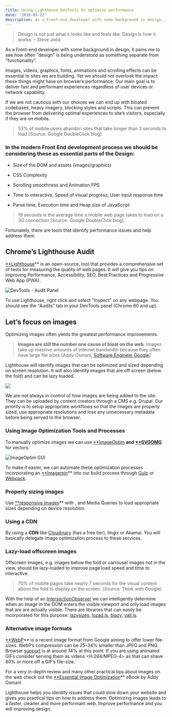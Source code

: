 ```yaml
---
title: Using Lighthouse DevTools to optimize performance
date: "2018-05-22"
description: As a Front-end developer with some background in design, it pains me to see how often "design" is being understood as something separate from "functionality".
---
```


>  Design is not just what it looks like and feels like. Design is how it works.
– Steve Jobs

As a Front-end developer with some background in design, it pains me to see how often  "design" is being understood as something separate from "functionality".

Images, videos, graphics, fonts, animations and scrolling effects can be essential to sites we are building. Yet we should not overlook the impact these things might have on browser’s performance. Our main goal is to deliver fast and performant experiences regardless of user devices or network capability.

If we are not cautious with our choices we can end up with bloated codebases, heavy imagery, blocking styles and scripts. This can prevent the browser from delivering optimal experiences to site’s visitors, especially if they are on mobile.
>  53% of mobile users abandon sites that take longer than 3 seconds to load
[Source: Google DoubleClick blog]

### In the modern Front End development process we should be considering these as essential parts of the Design:

* Size of the DOM and assets (images/graphics)

* CSS Complexity

* Scrolling smoothness and Animation FPS

* Time to interactive, Speed of visual progress, User input response time

* Parse time, Execution time and Heap size of JavaScript
>  19 seconds is the average time a mobile web page takes to load on a 3G connection [Source: Google DoubleClick blog]



Fortunately, there are tools that identify performance issues and help address them.

## Chrome’s Lighthouse Audit

[**Lighthouse](https://github.com/GoogleChrome/lighthouse)** is an open-source, tool that provides a comprehensive set of tests for measuring the quality of web pages. It will give you tips on improving Performance, Accessibility, SEO, Best Practices and Progressive Web App (PWA).

![DevTools - Audit Panel](https://cdn-images-1.medium.com/max/4028/1*3IjOUe_2lLMr7y8_guW5jQ.png)

To use Lighthouse, right click and select "Inspect" on any webpage. You should see the "Audits" tab in your DevTools panel (Chrome 60 and up).

## Let’s focus on images

Optimizing images often yields the greatest performance improvements.
>  **Images are still the number one cause of bloat on the web**. Images take up massive amounts of internet bandwidth because they often have large file sizes.[Addy Osmani, [Software Engineer Google](https://www.linkedin.com/in/osmani)]

Lighthouse will identify images that can be optimized and sized depending on screen resolution. It will also identify images that are off screen (below the fold) and can be lazy loaded.

![](https://cdn-images-1.medium.com/max/5940/1*BohapWG4brsZlC_VqKYd_w.png)

We are not always in control of how images are being added to the site. They can be uploaded by content creators through a CMS e.g. Drupal. Our priority is to setup appropriate workflows so that the images are properly sized, use appropriate resolutions and lose any unnecessary metadata before being served to the browser.

### Using Image Optimization Tools and Processes

To manually optimize images we can use [**ImageOptim](https://imageoptim.com) **and [**SVGOMG](https://jakearchibald.github.io/svgomg)** for vectors.

![ImageOptim GUI](https://cdn-images-1.medium.com/max/2056/1*9aJ56t8rlHzkkg0TkcnblA@2x.png)

To make it easier, we can automate these optimization processes incorporating an [**Imagemin](https://github.com/imagemin/imagemin)** into our build process through [Gulp](https://www.npmjs.com/package/gulp-imagemin) or [Webpack](https://www.npmjs.com/package/imagemin-webpack-plugin).

### Properly sizing images

Use [**responsive images](https://developer.mozilla.org/en-US/docs/Learn/HTML/Multimedia_and_embedding/Responsive_images)** with <img srcset>, <picture> and Media Queries to load appropriate sizes depending on device resolution.

### Using a CDN

By using a **CDN** like [Cloudinary](https://cloudinary.com/) (has a free tier), Imgix or Akamai. You will basically delegate image optimization process to these services.

### Lazy-load offscreen images

Offscreen images, e.g. images below the fold or carrousel images not in the view, should be lazy-loaded to improve page load speed and time to interactive.
>  70% of mobile pages take nearly 7 seconds for the visual content above the fold to display on the screen. [Source: Think with Google]

With the help of an [IntersectionObserver](https://developers.google.com/web/updates/2016/04/intersectionobserver) we can intelligently determine when an image in the DOM enters the visible viewport and only load images that are are actually visible. There are libraries that can easily be incorporated for this purpose: [lazysizes](https://github.com/aFarkas/lazysizes), [lozad.js](https://github.com/ApoorvSaxena/lozad.js), [blazy](https://github.com/dinbror/blazy), [yall.js](https://github.com/malchata/yall.js).

### Alternative image formats

[**WebP](https://developers.google.com/speed/webp)** is a recent image format from Google aiming to offer lower file-sizes. WebP’s compression can be 25–34% smaller than JPEG and PNG. Browser [support](https://caniuse.com/#feat=webp) is at around 74% at this point. If you are using animated GIFs consider serving them as videos <H.264/MPEG-4> as that can shave 80% or more off a GIF’s file-size.

For a very in-depth review and many other practical tips about images on the web check out the [**Essential Image Optimization](https://images.guide)** eBook by Addy Osmani

Lighthouse helps you identify issues that could slow down your website and gives you practical tips on how to address them. Optimizing images leads to a faster, cleaner and more performant web. Improve performance and you will improving design.
